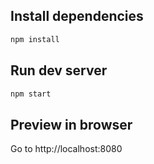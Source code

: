 ## Install dependencies

```bash
npm install
```

## Run dev server

```bash
npm start
```

## Preview in browser

Go to http://localhost:8080
